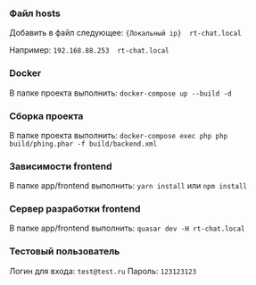 ### Файл hosts
Добавить в файл следующее:
`{Локальный ip}  rt-chat.local`

Например:
`192.168.88.253  rt-chat.local`

### Docker
В папке проекта выполнить:
`docker-compose up --build -d`

### Сборка проекта
В папке проекта выполнить:
`docker-compose exec php php  build/phing.phar -f build/backend.xml`

### Зависимости frontend
В папке app/frontend выполнить:
`yarn install` или `npm install`

### Сервер разработки frontend
В папке app/frontend выполнить:
`quasar dev -H rt-chat.local`

### Тестовый пользователь
Логин для входа: `test@test.ru`
Пароль: `123123123`

